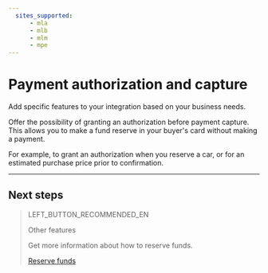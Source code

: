 ```yaml
---
  sites_supported:
      - mla
      - mlb
      - mlm
      - mpe
---
```


# Payment authorization and capture

Add specific features to your integration based on your business needs.

Offer the possibility of granting an authorization before payment capture. This allows you to make a fund reserve in your buyer's card without making a payment.

For example, to grant an authorization when you reserve a car, or for an estimated purchase price prior to confirmation.

---
## Next steps

> LEFT_BUTTON_RECOMMENDED_EN
>
> Other features
>
> Get more information about how to reserve funds.
>
> [Reserve funds](https://www.mercadopago[FAKER][URL][DOMAIN]/developers/en/guides/checkout-api/reserve-funds)